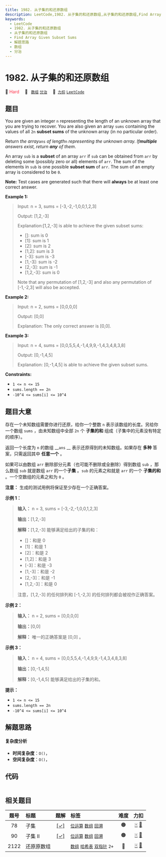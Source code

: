 ```yaml
---
title: 1982. 从子集的和还原数组
description: LeetCode,1982. 从子集的和还原数组,从子集的和还原数组,Find Array Given Subset Sums,解题思路,数组,分治
keywords:
  - LeetCode
  - 1982. 从子集的和还原数组
  - 从子集的和还原数组
  - Find Array Given Subset Sums
  - 解题思路
  - 数组
  - 分治
---
```


# 1982. 从子集的和还原数组

🔴 <font color=#ff334b>Hard</font>&emsp; 🔖&ensp; [`数组`](/tag/array.md) [`分治`](/tag/divide-and-conquer.md)&emsp; 🔗&ensp;[`力扣`](https://leetcode.cn/problems/find-array-given-subset-sums) [`LeetCode`](https://leetcode.com/problems/find-array-given-subset-sums)

## 题目

You are given an integer `n` representing the length of an unknown array that
you are trying to recover. You are also given an array `sums` containing the
values of all `2n` **subset sums** of the unknown array (in no particular
order).

Return _the array_`ans` _of length_`n` _representing the unknown array.
If**multiple** answers exist, return **any** of them_.

An array `sub` is a **subset** of an array `arr` if `sub` can be obtained from
`arr` by deleting some (possibly zero or all) elements of `arr`. The sum of
the elements in `sub` is one possible **subset sum** of `arr`. The sum of an
empty array is considered to be `0`.

**Note:** Test cases are generated such that there will **always** be at least
one correct answer.



**Example 1:**

> Input: n = 3, sums = [-3,-2,-1,0,0,1,2,3]
> 
> Output: [1,2,-3]
> 
> Explanation:[1,2,-3] is able to achieve the given subset sums:
> - []: sum is 0
> - [1]: sum is 1
> - [2]: sum is 2
> - [1,2]: sum is 3
> - [-3]: sum is -3
> - [1,-3]: sum is -2
> - [2,-3]: sum is -1
> - [1,2,-3]: sum is 0
> 
> Note that any permutation of [1,2,-3] and also any permutation of [-1,-2,3] will also be accepted.

**Example 2:**

> Input: n = 2, sums = [0,0,0,0]
> 
> Output: [0,0]
> 
> Explanation: The only correct answer is [0,0].

**Example 3:**

> Input: n = 4, sums = [0,0,5,5,4,-1,4,9,9,-1,4,3,4,8,3,8]
> 
> Output: [0,-1,4,5]
> 
> Explanation: [0,-1,4,5] is able to achieve the given subset sums.

**Constraints:**

  * `1 <= n <= 15`
  * `sums.length == 2n`
  * `-10^4 <= sums[i] <= 10^4`


## 题目大意

存在一个未知数组需要你进行还原，给你一个整数 `n` 表示该数组的长度。另给你一个数组 `sums` ，由未知数组中全部 `2n` 个 **子集的和**
组成（子集中的元素没有特定的顺序）。

返回一个长度为 `n` 的数组 __`ans` __ 表示还原得到的未知数组。如果存在 **多种** 答案，只需返回其中 **任意一个** 。

如果可以由数组 `arr` 删除部分元素（也可能不删除或全删除）得到数组 `sub` ，那么数组 `sub` 就是数组 `arr` 的一个**子集**
。`sub` 的元素之和就是 `arr` 的一个 **子集的和** 。一个空数组的元素之和为 `0` 。

**注意：** 生成的测试用例将保证至少存在一个正确答案。



**示例 1：**

> 
> 
> 
> 
> 
> **输入：** n = 3, sums = [-3,-2,-1,0,0,1,2,3]
> 
> **输出：**[1,2,-3]
> 
> **解释：**[1,2,-3] 能够满足给出的子集的和：
> - []：和是 0
> - [1]：和是 1
> - [2]：和是 2
> - [1,2]：和是 3
> - [-3]：和是 -3
> - [1,-3]：和是 -2
> - [2,-3]：和是 -1
> - [1,2,-3]：和是 0
> 
> 注意，[1,2,-3] 的任何排列和 [-1,-2,3] 的任何排列都会被视作正确答案。
> 
> 

**示例 2：**

> 
> 
> 
> 
> 
> **输入：** n = 2, sums = [0,0,0,0]
> 
> **输出：**[0,0]
> 
> **解释：** 唯一的正确答案是 [0,0] 。
> 
> 

**示例 3：**

> 
> 
> 
> 
> 
> **输入：** n = 4, sums = [0,0,5,5,4,-1,4,9,9,-1,4,3,4,8,3,8]
> 
> **输出：**[0,-1,4,5]
> 
> **解释：**[0,-1,4,5] 能够满足给出的子集的和。
> 
> 



**提示：**

  * `1 <= n <= 15`
  * `sums.length == 2n`
  * `-10^4 <= sums[i] <= 10^4`


## 解题思路

#### 复杂度分析

- **时间复杂度**：`O()`，
- **空间复杂度**：`O()`，

## 代码

```javascript

```

## 相关题目

<!-- prettier-ignore -->
| 题号 | 标题 | 题解 | 标签 | 难度 | 力扣 |
| :------: | :------ | :------: | :------ | :------: | :------: |
| 78 | 子集 | [[✓]](/problem/0078.md) |  [`位运算`](/tag/bit-manipulation.md) [`数组`](/tag/array.md) [`回溯`](/tag/backtracking.md) | 🟠 | [🀄️](https://leetcode.cn/problems/subsets) [🔗](https://leetcode.com/problems/subsets) |
| 90 | 子集 II | [[✓]](/problem/0090.md) |  [`位运算`](/tag/bit-manipulation.md) [`数组`](/tag/array.md) [`回溯`](/tag/backtracking.md) | 🟠 | [🀄️](https://leetcode.cn/problems/subsets-ii) [🔗](https://leetcode.com/problems/subsets-ii) |
| 2122 | 还原原数组 |  |  [`数组`](/tag/array.md) [`哈希表`](/tag/hash-table.md) [`双指针`](/tag/two-pointers.md) `2+` | 🔴 | [🀄️](https://leetcode.cn/problems/recover-the-original-array) [🔗](https://leetcode.com/problems/recover-the-original-array) |